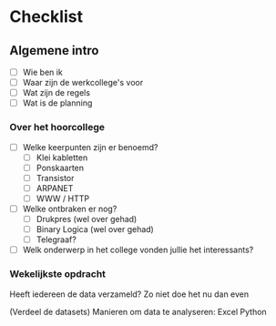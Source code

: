 # Checklist
## Algemene intro
- [ ] Wie ben ik
- [ ] Waar zijn de werkcollege's voor
- [ ] Wat zijn de regels
- [ ] Wat is de planning
### Over het hoorcollege
- [ ] Welke keerpunten zijn er benoemd?
	- [ ] Klei kabletten
	- [ ] Ponskaarten
	- [ ] Transistor
	- [ ] ARPANET
	- [ ] WWW / HTTP
- [ ] Welke ontbraken er nog?
	- [ ] Drukpres (wel over gehad)
	- [ ] Binary Logica (wel over gehad)
	- [ ] Telegraaf?
- [ ] Welk onderwerp in het college vonden jullie het interessants?
### Wekelijkste opdracht
Heeft iedereen de data verzameld?
	Zo niet doe het nu dan even

(Verdeel de datasets)
Manieren om data te analyseren:
	Excel
	Python